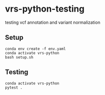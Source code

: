 # vrs-python-testing
testing vcf annotation and variant normalization

## Setup

```
conda env create -f env.yaml
conda activate vrs-python
bash setup.sh
```

## Testing
```
conda activate vrs-python
pytest .
```
